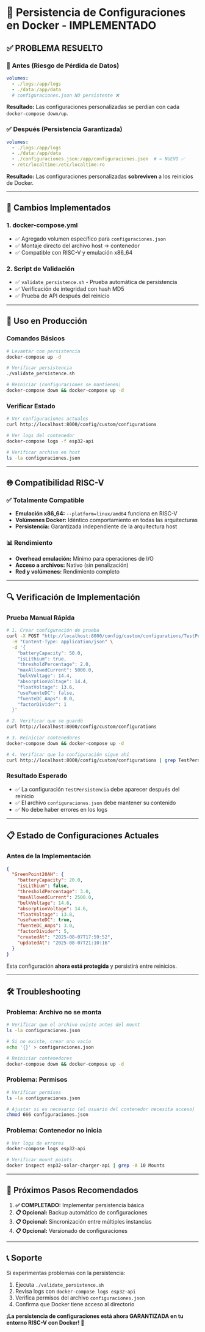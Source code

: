 # 🐳 Persistencia de Configuraciones en Docker - IMPLEMENTADO

## ✅ **PROBLEMA RESUELTO**

### 🚨 **Antes (Riesgo de Pérdida de Datos)**
```yaml
volumes:
  - ./logs:/app/logs
  - ./data:/app/data
  # configuraciones.json NO persistente ❌
```

**Resultado:** Las configuraciones personalizadas se perdían con cada `docker-compose down/up`.

### ✅ **Después (Persistencia Garantizada)**
```yaml
volumes:
  - ./logs:/app/logs
  - ./data:/app/data
  - ./configuraciones.json:/app/configuraciones.json  # ← NUEVO ✅
  - /etc/localtime:/etc/localtime:ro
```

**Resultado:** Las configuraciones personalizadas **sobreviven** a los reinicios de Docker.

---

## 🔧 **Cambios Implementados**

### 1. **docker-compose.yml**
- ✅ Agregado volumen específico para `configuraciones.json`
- ✅ Montaje directo del archivo host → contenedor
- ✅ Compatible con RISC-V y emulación x86_64

### 2. **Script de Validación**
- ✅ `validate_persistence.sh` - Prueba automática de persistencia
- ✅ Verificación de integridad con hash MD5
- ✅ Prueba de API después del reinicio

---

## 🚀 **Uso en Producción**

### **Comandos Básicos**
```bash
# Levantar con persistencia
docker-compose up -d

# Verificar persistencia
./validate_persistence.sh

# Reiniciar (configuraciones se mantienen)
docker-compose down && docker-compose up -d
```

### **Verificar Estado**
```bash
# Ver configuraciones actuales
curl http://localhost:8000/config/custom/configurations

# Ver logs del contenedor
docker-compose logs -f esp32-api

# Verificar archivo en host
ls -la configuraciones.json
```

---

## 🌐 **Compatibilidad RISC-V**

### ✅ **Totalmente Compatible**
- **Emulación x86_64:** `--platform=linux/amd64` funciona en RISC-V
- **Volúmenes Docker:** Idéntico comportamiento en todas las arquitecturas
- **Persistencia:** Garantizada independiente de la arquitectura host

### 📊 **Rendimiento**
- **Overhead emulación:** Mínimo para operaciones de I/O
- **Acceso a archivos:** Nativo (sin penalización)
- **Red y volúmenes:** Rendimiento completo

---

## 🔍 **Verificación de Implementación**

### **Prueba Manual Rápida**
```bash
# 1. Crear configuración de prueba
curl -X POST "http://localhost:8000/config/custom/configurations/TestPersistencia" \
  -H "Content-Type: application/json" \
  -d '{
    "batteryCapacity": 50.0,
    "isLithium": true,
    "thresholdPercentage": 2.0,
    "maxAllowedCurrent": 5000.0,
    "bulkVoltage": 14.4,
    "absorptionVoltage": 14.4,
    "floatVoltage": 13.6,
    "useFuenteDC": false,
    "fuenteDC_Amps": 0.0,
    "factorDivider": 1
  }'

# 2. Verificar que se guardó
curl http://localhost:8000/config/custom/configurations

# 3. Reiniciar contenedores
docker-compose down && docker-compose up -d

# 4. Verificar que la configuración sigue ahí
curl http://localhost:8000/config/custom/configurations | grep TestPersistencia
```

### **Resultado Esperado**
- ✅ La configuración `TestPersistencia` debe aparecer después del reinicio
- ✅ El archivo `configuraciones.json` debe mantener su contenido
- ✅ No debe haber errores en los logs

---

## 📋 **Estado de Configuraciones Actuales**

### **Antes de la Implementación**
```json
{
  "GreenPoint20AH": {
    "batteryCapacity": 20.0,
    "isLithium": false,
    "thresholdPercentage": 3.0,
    "maxAllowedCurrent": 2500.0,
    "bulkVoltage": 14.6,
    "absorptionVoltage": 14.6,
    "floatVoltage": 13.8,
    "useFuenteDC": true,
    "fuenteDC_Amps": 3.0,
    "factorDivider": 5,
    "createdAt": "2025-08-07T17:59:52",
    "updatedAt": "2025-08-07T21:10:16"
  }
}
```

Esta configuración **ahora está protegida** y persistirá entre reinicios.

---

## 🛠️ **Troubleshooting**

### **Problema: Archivo no se monta**
```bash
# Verificar que el archivo existe antes del mount
ls -la configuraciones.json

# Si no existe, crear uno vacío
echo '{}' > configuraciones.json

# Reiniciar contenedores
docker-compose down && docker-compose up -d
```

### **Problema: Permisos**
```bash
# Verificar permisos
ls -la configuraciones.json

# Ajustar si es necesario (el usuario del contenedor necesita acceso)
chmod 666 configuraciones.json
```

### **Problema: Contenedor no inicia**
```bash
# Ver logs de errores
docker-compose logs esp32-api

# Verificar mount points
docker inspect esp32-solar-charger-api | grep -A 10 Mounts
```

---

## 🎯 **Próximos Pasos Recomendados**

1. **✅ COMPLETADO:** Implementar persistencia básica
2. **📋 Opcional:** Backup automático de configuraciones
3. **📋 Opcional:** Sincronización entre múltiples instancias
4. **📋 Opcional:** Versionado de configuraciones

---

## 📞 **Soporte**

Si experimentas problemas con la persistencia:

1. Ejecuta `./validate_persistence.sh`
2. Revisa logs con `docker-compose logs esp32-api`
3. Verifica permisos del archivo `configuraciones.json`
4. Confirma que Docker tiene acceso al directorio

**¡La persistencia de configuraciones está ahora GARANTIZADA en tu entorno RISC-V con Docker! 🚀**
